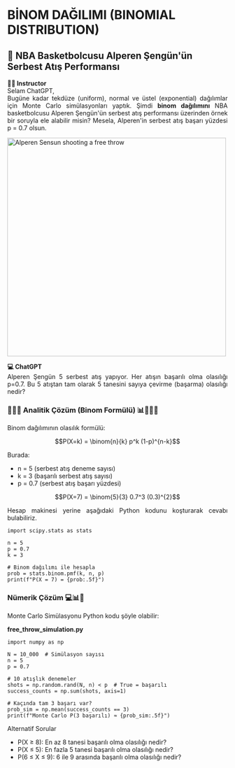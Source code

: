 <h1>BİNOM DAĞILIMI (BINOMIAL DISTRIBUTION)</h1>
<h2>🏀 NBA Basketbolcusu Alperen Şengün'ün Serbest Atış Performansı</h2>

<p align="justify"><b>👨‍🏫 Instructor</b><br>Selam ChatGPT,<br>
Bugüne kadar tekdüze (uniform), normal ve üstel (exponential) dağılımlar için Monte Carlo simülasyonları yaptık. Şimdi <b>binom dağılımını</b> NBA basketbolcusu Alperen Şengün'ün serbest atış performansı üzerinden örnek bir soruyla ele alabilir misin? Mesela, Alperen'in serbest atış başarı yüzdesi p = 0.7 olsun.</p>

<img src="https://wp.clutchpoints.com/wp-content/uploads/2025/01/Rockets-center-Alperen-Sengun-shoots-free-throws.jpg" alt="Alperen Sensun shooting a free throw" width="500" height=auto>

<p align="justify"><b>💻 ChatGPT</b><br>Alperen Şengün 5 serbest atış yapıyor. Her atışın başarılı olma olasılığı p=0.7. Bu 5 atıştan tam olarak 5 tanesini sayıya çevirme (başarma) olasılığı nedir?</p>

<h3>🤔💭🧠 Analitik Çözüm (Binom Formülü) 📊🧮📝📐</h3>

<p align="justify">Binom dağılımının olasılık formülü:</p>

$$P(X=k) = \binom{n}{k} p^k (1-p)^{n-k}$$

<p align="justify">Burada:</p>
<ul>
    <li>n = 5 (serbest atış deneme sayısı)</li>
    <li>k = 3 (başarılı serbest atış sayısı)</li>
    <li>p = 0.7 (serbest atış başarı yüzdesi)</li>
</ul>

$$P(X=7) = \binom{5}{3} 0.7^3 (0.3)^{2}$$

<p align="justify">Hesap makinesi yerine aşağıdaki Python kodunu koşturarak cevabı bulabiliriz.</p>

```
import scipy.stats as stats

n = 5
p = 0.7
k = 3

# Binom dağılımı ile hesapla
prob = stats.binom.pmf(k, n, p)
print(f"P(X = 7) = {prob:.5f}")
```

<h3>Nümerik Çözüm 💻📊🧮</h3>

<p align="justify">Monte Carlo Simülasyonu Python kodu şöyle olabilir:</p>

<b>free_throw_simulation.py</b>

```
import numpy as np

N = 10_000  # Simülasyon sayısı
n = 5
p = 0.7

# 10 atışlık denemeler
shots = np.random.rand(N, n) < p  # True = başarılı
success_counts = np.sum(shots, axis=1)

# Kaçında tam 3 başarı var?
prob_sim = np.mean(success_counts == 3)
print(f"Monte Carlo P(3 başarılı) ≈ {prob_sim:.5f}")
```

<p align="justify">Alternatif Sorular</p>

<ul>

<li>P(X ≥ 8): En az 8 tanesi başarılı olma olasılığı nedir?</li>

<li>P(X ≤ 5): En fazla 5 tanesi başarılı olma olasılığı nedir?</li>

<li>P(6 ≤ X ≤ 9): 6 ile 9 arasında başarılı olma olasılığı nedir?</li>
</ul>